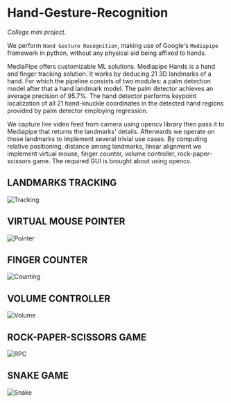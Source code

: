 # **Hand-Gesture-Recognition**
*College mini project.*

  We perform `Hand Gesture Recognition`, making use of Google's `Mediapipe` framework in python, without any physical aid being affixed to hands.

   MediaPipe offers customizable ML solutions. Mediapipe Hands is a hand and finger tracking solution. It works by deducing 21 3D landmarks of a hand. For which the pipeline consists of two modules: a palm detection model after that a hand landmark model. The palm detector achieves an average precision of 95.7%. The hand detector performs keypoint localization of all 21 hand-knuckle coordinates in the detected hand regions provided by palm detector employing regression.

  We capture live video feed from camera using opencv library then pass it to Mediapipe that returns the landmarks' details. Afterwards we operate on those landmarks to implement several trivial use cases. By computing relative positioning, distance among landmarks, linear alignment we implement virtual mouse, finger counter, volume controller, rock-paper-scissors game. The required GUI is brought about using opencv.
  
  
  
## LANDMARKS TRACKING

![Tracking](https://user-images.githubusercontent.com/48465143/203244043-af4e9f5a-74bb-4c3f-94f9-edcf9e1887f4.png)



## VIRTUAL MOUSE POINTER

![Pointer](https://user-images.githubusercontent.com/48465143/203244224-7e125a72-d695-44d7-aaad-1385ca14b161.png)



## FINGER COUNTER

![Counting](https://user-images.githubusercontent.com/48465143/203244312-e1eacf0e-7145-41fa-8d74-39a4d8f961cc.png)



## VOLUME CONTROLLER

![Volume](https://user-images.githubusercontent.com/48465143/203244310-70048abb-a9a0-431e-b68c-94406ad2c82a.png)



## ROCK-PAPER-SCISSORS GAME 

![RPC](https://user-images.githubusercontent.com/48465143/203244296-7a36de7e-1f38-461e-a1ee-cd6d40d2cc69.png)



## SNAKE GAME

![Snake](https://user-images.githubusercontent.com/48465143/203244305-5262d75c-1fc2-4849-9cd5-285c658e59e8.png)



